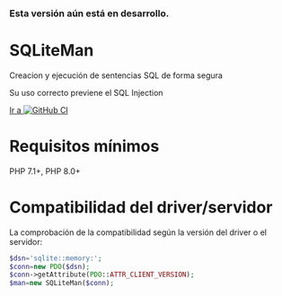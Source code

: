 [repo]:  https://github.com/yordanny90/SQLiteMan
[iconGit]: http://www.google.com/s2/favicons?domain=www.github.com

### Esta versión aún está en desarrollo. ###

# SQLiteMan

Creacion y ejecución de sentencias SQL de forma segura

Su uso correcto previene el SQL Injection

[Ir a ![GitHub CI][iconGit]][repo]

# Requisitos mínimos

PHP 7.1+, PHP 8.0+

# Compatibilidad del driver/servidor

La comprobación de la compatibilidad según la versión del driver o el servidor:

```php
$dsn='sqlite::memory:';
$conn=new PDO($dsn);
$conn->getAttribute(PDO::ATTR_CLIENT_VERSION);
$man=new SQLiteMan($conn);
```